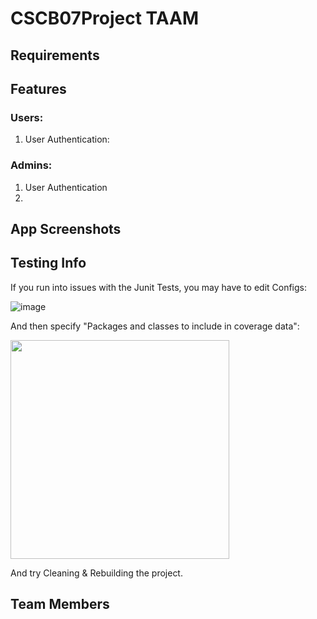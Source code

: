 # CSCB07Project TAAM

## Requirements

## Features
### Users:
1. User Authentication:

### Admins:
1. User Authentication
2. 
## App Screenshots

## Testing Info
If you run into issues with the Junit Tests, you may have to edit Configs:

![image](https://github.com/user-attachments/assets/a2c3d6dd-ee03-4505-807b-b23d1b200b38)

And then specify "Packages and classes to include in coverage data":

<img src="https://github.com/user-attachments/assets/38c2b2f5-d0af-49d6-b2b9-53fde56a2955" width="350" height="350">

And try Cleaning & Rebuilding the project.


## Team Members
